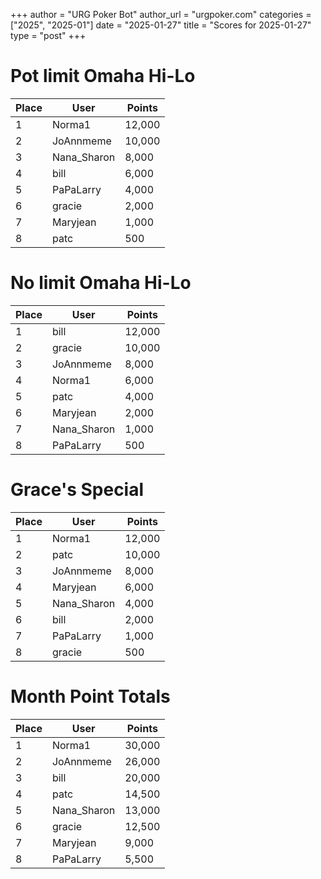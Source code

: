 +++
author = "URG Poker Bot"
author_url = "urgpoker.com"
categories = ["2025", "2025-01"]
date = "2025-01-27"
title = "Scores for 2025-01-27"
type = "post"
+++
# Pot limit Omaha Hi-Lo

| Place | User | Points |
|-------|------|--------|
| 1 | Norma1 | 12,000 |
| 2 | JoAnnmeme | 10,000 |
| 3 | Nana_Sharon | 8,000 |
| 4 | bill | 6,000 |
| 5 | PaPaLarry | 4,000 |
| 6 | gracie | 2,000 |
| 7 | Maryjean | 1,000 |
| 8 | patc | 500 |

# No limit Omaha Hi-Lo

| Place | User | Points |
|-------|------|--------|
| 1 | bill | 12,000 |
| 2 | gracie | 10,000 |
| 3 | JoAnnmeme | 8,000 |
| 4 | Norma1 | 6,000 |
| 5 | patc | 4,000 |
| 6 | Maryjean | 2,000 |
| 7 | Nana_Sharon | 1,000 |
| 8 | PaPaLarry | 500 |

# Grace's Special

| Place | User | Points |
|-------|------|--------|
| 1 | Norma1 | 12,000 |
| 2 | patc | 10,000 |
| 3 | JoAnnmeme | 8,000 |
| 4 | Maryjean | 6,000 |
| 5 | Nana_Sharon | 4,000 |
| 6 | bill | 2,000 |
| 7 | PaPaLarry | 1,000 |
| 8 | gracie | 500 |

# Month Point Totals

| Place | User | Points |
|-------|------|--------|
| 1 | Norma1 | 30,000 |
| 2 | JoAnnmeme | 26,000 |
| 3 | bill | 20,000 |
| 4 | patc | 14,500 |
| 5 | Nana_Sharon | 13,000 |
| 6 | gracie | 12,500 |
| 7 | Maryjean | 9,000 |
| 8 | PaPaLarry | 5,500 |
